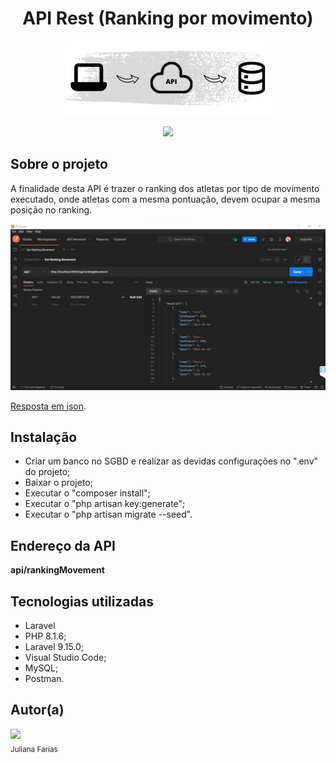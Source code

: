 <h1 align="center"> API Rest (Ranking por movimento) </h1>

<p align="center"><a href="https://github.com/juxfarias/competicao" target="_blank"><img src=".others/api_logo.jpg"></a></p>

<p align="center">
<img src="http://img.shields.io/static/v1?label=STATUS&message=em%20analise&color=GREEN&style=for-the-badge"/>
</p>

## Sobre o projeto

A finalidade desta API é trazer o ranking dos atletas por tipo de movimento executado, onde atletas com a mesma pontuação, devem ocupar a mesma posição no ranking.

<p align="center"><a href="https://laravel.com" target="_blank"><img src="https://github.com/juxfarias/competicao/blob/main/.others/api_chamada.jpg"></a></p>


[Resposta em json](https://raw.githubusercontent.com/juxfarias/competicao/main/.others/api_response.json).

## Instalação

- Criar um banco no SGBD e realizar as devidas configurações no ".env" do projeto;
- Baixar o projeto;
- Executar o "composer install";
- Executar o "php artisan key:generate";
- Executar o "php artisan migrate --seed".

## Endereço da API

**api/rankingMovement**

## Tecnologias utilizadas

- Laravel
- PHP 8.1.6;
- Laravel 9.15.0;
- Visual Studio Code;
- MySQL;
- Postman.

## Autor(a)

<img src="https://avatars.githubusercontent.com/u/49696836?v=4" width=115><br><sub>Juliana Farias</sub>


